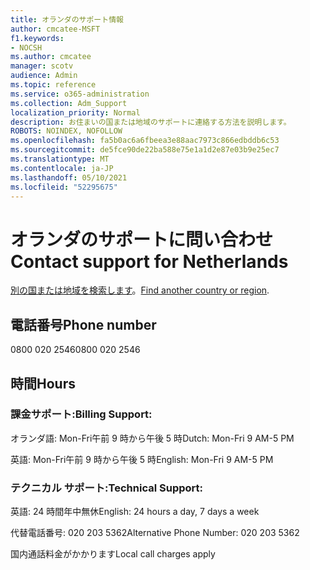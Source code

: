 ```yaml
---
title: オランダのサポート情報
author: cmcatee-MSFT
f1.keywords:
- NOCSH
ms.author: cmcatee
manager: scotv
audience: Admin
ms.topic: reference
ms.service: o365-administration
ms.collection: Adm_Support
localization_priority: Normal
description: お住まいの国または地域のサポートに連絡する方法を説明します。
ROBOTS: NOINDEX, NOFOLLOW
ms.openlocfilehash: fa5b0ac6a6fbeea3e88aac7973c866edbddb6c53
ms.sourcegitcommit: de5fce90de22ba588e75e1a1d2e87e03b9e25ec7
ms.translationtype: MT
ms.contentlocale: ja-JP
ms.lasthandoff: 05/10/2021
ms.locfileid: "52295675"
---
```

# <a name="contact-support-for-netherlands"></a><span data-ttu-id="f034a-103">オランダのサポートに問い合わせ</span><span class="sxs-lookup"><span data-stu-id="f034a-103">Contact support for Netherlands</span></span>

<span data-ttu-id="f034a-104">[別の国または地域を検索します](../../business-video/get-help-support.md)。</span><span class="sxs-lookup"><span data-stu-id="f034a-104">[Find another country or region](../../business-video/get-help-support.md).</span></span>

## <a name="phone-number"></a><span data-ttu-id="f034a-105">電話番号</span><span class="sxs-lookup"><span data-stu-id="f034a-105">Phone number</span></span>
<span data-ttu-id="f034a-106">0800 020 2546</span><span class="sxs-lookup"><span data-stu-id="f034a-106">0800 020 2546</span></span>

## <a name="hours"></a><span data-ttu-id="f034a-107">時間</span><span class="sxs-lookup"><span data-stu-id="f034a-107">Hours</span></span>
### <a name="billing-support"></a><span data-ttu-id="f034a-108">課金サポート:</span><span class="sxs-lookup"><span data-stu-id="f034a-108">Billing Support:</span></span>

<span data-ttu-id="f034a-109">オランダ語: Mon-Fri午前 9 時から午後 5 時</span><span class="sxs-lookup"><span data-stu-id="f034a-109">Dutch: Mon-Fri 9 AM-5 PM</span></span>

<span data-ttu-id="f034a-110">英語: Mon-Fri午前 9 時から午後 5 時</span><span class="sxs-lookup"><span data-stu-id="f034a-110">English: Mon-Fri 9 AM-5 PM</span></span>

### <a name="technical-support"></a><span data-ttu-id="f034a-111">テクニカル サポート:</span><span class="sxs-lookup"><span data-stu-id="f034a-111">Technical Support:</span></span>

<span data-ttu-id="f034a-112">英語: 24 時間年中無休</span><span class="sxs-lookup"><span data-stu-id="f034a-112">English: 24 hours a day, 7 days a week</span></span>

<span data-ttu-id="f034a-113">代替電話番号: 020 203 5362</span><span class="sxs-lookup"><span data-stu-id="f034a-113">Alternative Phone Number: 020 203 5362</span></span>

<span data-ttu-id="f034a-114">国内通話料金がかかります</span><span class="sxs-lookup"><span data-stu-id="f034a-114">Local call charges apply</span></span>
